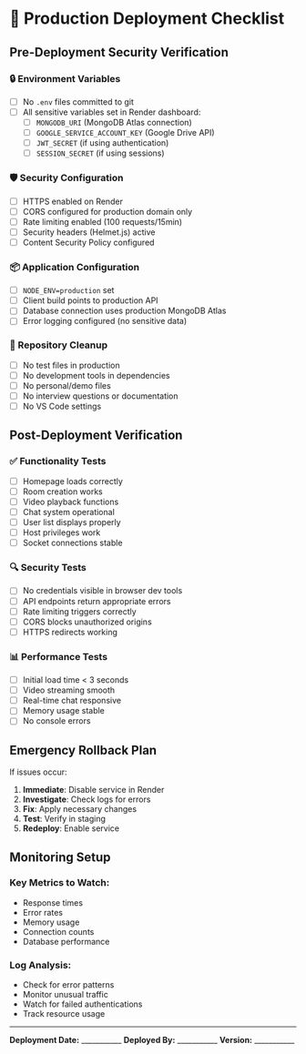 # 🚀 Production Deployment Checklist

## Pre-Deployment Security Verification

### 🔒 Environment Variables
- [ ] No `.env` files committed to git
- [ ] All sensitive variables set in Render dashboard:
  - [ ] `MONGODB_URI` (MongoDB Atlas connection)
  - [ ] `GOOGLE_SERVICE_ACCOUNT_KEY` (Google Drive API)
  - [ ] `JWT_SECRET` (if using authentication)
  - [ ] `SESSION_SECRET` (if using sessions)

### 🛡️ Security Configuration
- [ ] HTTPS enabled on Render
- [ ] CORS configured for production domain only
- [ ] Rate limiting enabled (100 requests/15min)
- [ ] Security headers (Helmet.js) active
- [ ] Content Security Policy configured

### 📦 Application Configuration
- [ ] `NODE_ENV=production` set
- [ ] Client build points to production API
- [ ] Database connection uses production MongoDB Atlas
- [ ] Error logging configured (no sensitive data)

### 🧹 Repository Cleanup
- [ ] No test files in production
- [ ] No development tools in dependencies
- [ ] No personal/demo files
- [ ] No interview questions or documentation
- [ ] No VS Code settings

## Post-Deployment Verification

### ✅ Functionality Tests
- [ ] Homepage loads correctly
- [ ] Room creation works
- [ ] Video playback functions
- [ ] Chat system operational
- [ ] User list displays properly
- [ ] Host privileges work
- [ ] Socket connections stable

### 🔍 Security Tests
- [ ] No credentials visible in browser dev tools
- [ ] API endpoints return appropriate errors
- [ ] Rate limiting triggers correctly
- [ ] CORS blocks unauthorized origins
- [ ] HTTPS redirects working

### 📊 Performance Tests
- [ ] Initial load time < 3 seconds
- [ ] Video streaming smooth
- [ ] Real-time chat responsive
- [ ] Memory usage stable
- [ ] No console errors

## Emergency Rollback Plan

If issues occur:
1. **Immediate**: Disable service in Render
2. **Investigate**: Check logs for errors
3. **Fix**: Apply necessary changes
4. **Test**: Verify in staging
5. **Redeploy**: Enable service

## Monitoring Setup

### Key Metrics to Watch:
- Response times
- Error rates
- Memory usage
- Connection counts
- Database performance

### Log Analysis:
- Check for error patterns
- Monitor unusual traffic
- Watch for failed authentications
- Track resource usage

---
**Deployment Date:** ___________
**Deployed By:** ___________
**Version:** ___________
